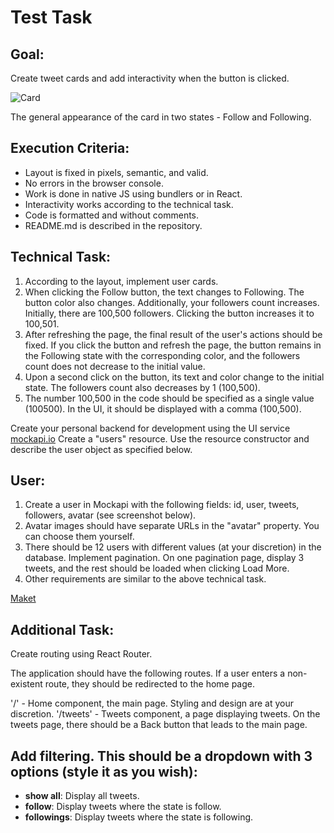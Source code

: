 # Test Task

## Goal:

Create tweet cards and add interactivity when the button is clicked.

![Card](https://textbook.edu.goit.global/lms-career-homework/uk/img/image-1.jpg)

The general appearance of the card in two states - Follow and Following.

## Execution Criteria:

- Layout is fixed in pixels, semantic, and valid.
- No errors in the browser console.
- Work is done in native JS using bundlers or in React.
- Interactivity works according to the technical task.
- Code is formatted and without comments.
- README.md is described in the repository.

## Technical Task:

1. According to the layout, implement user cards.
2. When clicking the Follow button, the text changes to Following. The button
   color also changes. Additionally, your followers count increases. Initially,
   there are 100,500 followers. Clicking the button increases it to 100,501.
3. After refreshing the page, the final result of the user's actions should be
   fixed. If you click the button and refresh the page, the button remains in
   the Following state with the corresponding color, and the followers count
   does not decrease to the initial value.
4. Upon a second click on the button, its text and color change to the initial
   state. The followers count also decreases by 1 (100,500).
5. The number 100,500 in the code should be specified as a single value
   (100500). In the UI, it should be displayed with a comma (100,500).

Create your personal backend for development using the UI service
[mockapi.io](https://mocapi.io) Create a "users" resource. Use the resource
constructor and describe the user object as specified below.

## User:

1. Create a user in Mockapi with the following fields: id, user, tweets,
   followers, avatar (see screenshot below).
2. Avatar images should have separate URLs in the "avatar" property. You can
   choose them yourself.
3. There should be 12 users with different values (at your discretion) in the
   database. Implement pagination. On one pagination page, display 3 tweets, and
   the rest should be loaded when clicking Load More.
4. Other requirements are similar to the above technical task.

[Maket](https://www.figma.com/file/zun1oP6NmS2Lmgbcj6e1IG/Test?node-id=0%3A1&t=VoiYTfiXggVItgVd-1)

## Additional Task:

Create routing using React Router.

The application should have the following routes. If a user enters a
non-existent route, they should be redirected to the home page.

'/' - Home component, the main page. Styling and design are at your discretion.
'/tweets' - Tweets component, a page displaying tweets. On the tweets page,
there should be a Back button that leads to the main page.

## Add filtering. This should be a dropdown with 3 options (style it as you wish):

- **show all**: Display all tweets.
- **follow**: Display tweets where the state is follow.
- **followings**: Display tweets where the state is following.
